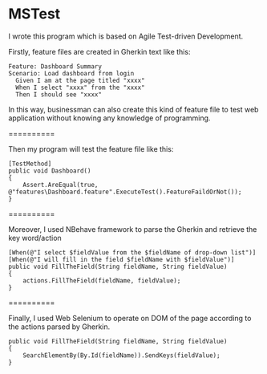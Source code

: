 MSTest
=========

I wrote this program which is based on Agile Test-driven Development.

Firstly, feature files are created in Gherkin text like this: 
```
Feature: Dashboard Summary
Scenario: Load dashboard from login
  Given I am at the page titled "xxxx"
  When I select "xxxx" from the "xxxx"
  Then I should see "xxxx"
```
In this way, businessman can also create this kind of feature file to test web application without knowing any knowledge of programming.

==========

Then my program will test the feature file like this:
```
[TestMethod]
public void Dashboard()
{
    Assert.AreEqual(true, @"features\Dashboard.feature".ExecuteTest().FeatureFaildOrNot());
}
```
==========

Moreover, I used NBehave framework to parse the Gherkin and retrieve the key word/action
```
[When(@"I select $fieldValue from the $fieldName of drop-down list")]
[When(@"I will fill in the field $fieldName with $fieldValue")]
public void FillTheField(String fieldName, String fieldValue)
{
    actions.FillTheField(fieldName, fieldValue);
}
```
==========

Finally, I used Web Selenium to operate on DOM of the page according to the actions parsed by Gherkin.
```
public void FillTheField(String fieldName, String fieldValue)
{
    SearchElementBy(By.Id(fieldName)).SendKeys(fieldValue);
}
```
